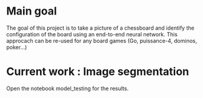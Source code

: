 # Main goal
The goal of this project is to take a picture of a chessboard and identify the configuration of the board using an end-to-end neural network. This approcach can be re-used for any board games (Go, puissance-4, dominos, poker...)

# Current work : Image segmentation

Open the notebook model_testing for the results.


